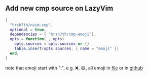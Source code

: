 ## Add new cmp source on LazyVim

```lua
{
  "hrsh7th/nvim-cmp",
  optional = true,
  dependencies = { "hrsh7th/cmp-emoji"},
  opts = function(_, opts)
    opts.sources = opts.sources or {}
    table.insert(opts.sources, { name = "emoji" })
  end,
}
```
note that emoji start with ":",  e.g. :x:, :smile:, 
all emoji in [file](/home/siuoly/.local/share/nvim/lazy/cmp-emoji/lua/cmp_emoji/items.lua)
or in [github](https://github.com/hrsh7th/cmp-emoji/blob/main/lua/cmp_emoji/items.lua)
